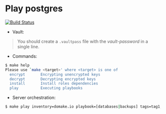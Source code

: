 # Play postgres

[![Build Status](https://travis-ci.org/ansyble/play-postgres.svg?branch=master)](https://travis-ci.org/ansyble/play-postgres)

* Vault:

> You should create a `.vaultpass` file with the *vault-password* in a single line.

* Commands:

```sh
$ make help
Please use `make <target>' where <target> is one of
  encrypt       Encrypting unencrypted keys
  decrypt       Decrypting encrypted keys
  install       Install roles dependencies
  play          Executing playbooks
```

* Server orchestration:

```sh
$ make play inventory=domake.io playbook=[databases|backups] tags=tag1,tag2
```
